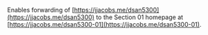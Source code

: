 Enables forwarding of [https://jjacobs.me/dsan5300](https://jjacobs.me/dsan5300) to the Section 01 homepage at [https://jjacobs.me/dsan5300-01](https://jjacobs.me/dsan5300-01).
